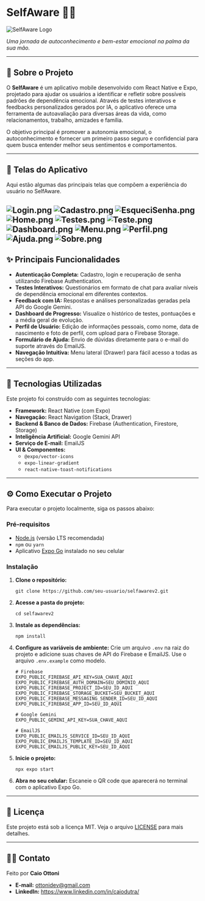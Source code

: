 # SelfAware 🧠✨

![SelfAware Logo](assets/logo.png)

*Uma jornada de autoconhecimento e bem-estar emocional na palma da sua mão.*

---

## 📜 Sobre o Projeto

O **SelfAware** é um aplicativo mobile desenvolvido com React Native e Expo, projetado para ajudar os usuários a identificar e refletir sobre possíveis padrões de dependência emocional. Através de testes interativos e feedbacks personalizados gerados por IA, o aplicativo oferece uma ferramenta de autoavaliação para diversas áreas da vida, como relacionamentos, trabalho, amizades e família.

O objetivo principal é promover a autonomia emocional, o autoconhecimento e fornecer um primeiro passo seguro e confidencial para quem busca entender melhor seus sentimentos e comportamentos.

---

## 📱 Telas do Aplicativo

Aqui estão algumas das principais telas que compõem a experiência do usuário no SelfAware.

![Login.png](Telas%20APP%2FLogin.png)
![Cadastro.png](Telas%20APP%2FCadastro.png)
![EsqueciSenha.png](Telas%20APP%2FEsqueciSenha.png)
![Home.png](Telas%20APP%2FHome.png)
![Testes.png](Telas%20APP%2FTestes.png)
![Teste.png](Telas%20APP%2FTeste.png)
![Dashboard.png](Telas%20APP%2FDashboard.png)
![Menu.png](Telas%20APP%2FMenu.png)
![Perfil.png](Telas%20APP%2FPerfil.png)
![Ajuda.png](Telas%20APP%2FAjuda.png)
![Sobre.png](Telas%20APP%2FSobre.png)
---

## ✨ Principais Funcionalidades

-   **Autenticação Completa:** Cadastro, login e recuperação de senha utilizando Firebase Authentication.
-   **Testes Interativos:** Questionários em formato de chat para avaliar níveis de dependência emocional em diferentes contextos.
-   **Feedback com IA:** Respostas e análises personalizadas geradas pela API do Google Gemini.
-   **Dashboard de Progresso:** Visualize o histórico de testes, pontuações e a média geral de evolução.
-   **Perfil de Usuário:** Edição de informações pessoais, como nome, data de nascimento e foto de perfil, com upload para o Firebase Storage.
-   **Formulário de Ajuda:** Envio de dúvidas diretamente para o e-mail do suporte através do EmailJS.
-   **Navegação Intuitiva:** Menu lateral (Drawer) para fácil acesso a todas as seções do app.

---

## 🚀 Tecnologias Utilizadas

Este projeto foi construído com as seguintes tecnologias:

-   **Framework:** React Native (com Expo)
-   **Navegação:** React Navigation (Stack, Drawer)
-   **Backend & Banco de Dados:** Firebase (Authentication, Firestore, Storage)
-   **Inteligência Artificial:** Google Gemini API
-   **Serviço de E-mail:** EmailJS
-   **UI & Componentes:**
    -   `@expo/vector-icons`
    -   `expo-linear-gradient`
    -   `react-native-toast-notifications`

---

## ⚙️ Como Executar o Projeto

Para executar o projeto localmente, siga os passos abaixo:

### Pré-requisitos

-   [Node.js](https://nodejs.org/en/) (versão LTS recomendada)
-   `npm` ou `yarn`
-   Aplicativo [Expo Go](https://expo.dev/go) instalado no seu celular

### Instalação

1.  **Clone o repositório:**
    ```
    git clone https://github.com/seu-usuario/selfawarev2.git
    ```

2.  **Acesse a pasta do projeto:**
    ```
    cd selfawarev2
    ```

3.  **Instale as dependências:**
    ```
    npm install
    ```

4.  **Configure as variáveis de ambiente:**
    Crie um arquivo `.env` na raiz do projeto e adicione suas chaves de API do Firebase e EmailJS. Use o arquivo `.env.example` como modelo.
    ```
    # Firebase
    EXPO_PUBLIC_FIREBASE_API_KEY=SUA_CHAVE_AQUI
    EXPO_PUBLIC_FIREBASE_AUTH_DOMAIN=SEU_DOMINIO_AQUI
    EXPO_PUBLIC_FIREBASE_PROJECT_ID=SEU_ID_AQUI
    EXPO_PUBLIC_FIREBASE_STORAGE_BUCKET=SEU_BUCKET_AQUI
    EXPO_PUBLIC_FIREBASE_MESSAGING_SENDER_ID=SEU_ID_AQUI
    EXPO_PUBLIC_FIREBASE_APP_ID=SEU_ID_AQUI

    # Google Gemini
    EXPO_PUBLIC_GEMINI_API_KEY=SUA_CHAVE_AQUI

    # EmailJS
    EXPO_PUBLIC_EMAILJS_SERVICE_ID=SEU_ID_AQUI
    EXPO_PUBLIC_EMAILJS_TEMPLATE_ID=SEU_ID_AQUI
    EXPO_PUBLIC_EMAILJS_PUBLIC_KEY=SEU_ID_AQUI
    ```

5.  **Inicie o projeto:**
    ```
    npx expo start
    ```

6.  **Abra no seu celular:**
    Escaneie o QR code que aparecerá no terminal com o aplicativo Expo Go.

---

## 📄 Licença

Este projeto está sob a licença MIT. Veja o arquivo [LICENSE](LICENSE) para mais detalhes.

---

## 👨‍💻 Contato

Feito por **Caio Ottoni**

-   **E-mail:** ottonidev@gmail.com
-   **LinkedIn:** https://www.linkedin.com/in/caiodutra/

